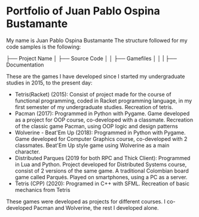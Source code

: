 # Portfolio of Juan Pablo Ospina Bustamante

My name is Juan Pablo Ospina Bustamante
The structure followed for my code samples is the following:

├── Project Name
│   ├── Source Code
│   │   ├── Gamefiles
│   │ 
|   ├── Documentation



These are the games I have developed since I started my undergraduate studies in 2015, to the present day:

* Tetris(Racket) (2015): Consist of project made for the course of functional programming, coded in Racket programming language, in my first semester of my undergraduate studies. Recreation of tetris.
* Pacman (2017): Programmed in Python with Pygame. Game developed as a project for OOP course, co-developed with a classmate. Recreation of the classic game Pacman, using OOP logic and design patterns
* Wolverine - Beat'Em Up (2018): Programmed in Python with Pygame.  Game developed for Computer Graphics course, co-developed with 2 classmates. Beat'Em Up style game using Wolverine as a main character. 
* Distributed Parques (2019 for both RPC and Thick Client): Programmed in Lua and Python. Project developed for Distributed Systems course, consist of 2 versions of the same game. A traditional Colombian  board game called Parqués. Played on smartphones, using a PC as a server.
* Tetris (CPP) (2020): Programed in C++ with SFML. Recreation of basic mechanics from Tetris

These games were developed as projects for different courses. I co-developed Pacman and Wolverine, the rest I developed alone. 

